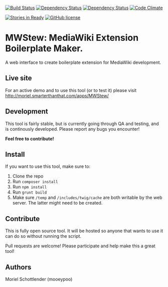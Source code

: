 [![Build Status](https://travis-ci.org/mooeypoo/MWStew.svg?branch=master)](https://travis-ci.org/mooeypoo/MWStew)
[![Dependency Status](https://www.versioneye.com/user/projects/56f6408335630e0034fda4eb/badge.svg?style=flat)](https://www.versioneye.com/user/projects/56f6408335630e0034fda4eb)
[![Dependency Status](https://www.versioneye.com/user/projects/56f63e7335630e003888ac01/badge.svg?style=flat)](https://www.versioneye.com/user/projects/56f63e7335630e003888ac01)
[![Code Climate](https://codeclimate.com/github/mooeypoo/MWStew/badges/gpa.svg)](https://codeclimate.com/github/mooeypoo/MWStew)

[![Stories in Ready](https://badge.waffle.io/mooeypoo/MWStew.svg?label=ready&title=Ready)](http://waffle.io/mooeypoo/MWStew)
[![GitHub license](https://img.shields.io/badge/license-GPLv2-blue.svg?style=plastic)](https://raw.githubusercontent.com/mooeypoo/MWStew/master/LICENSE)

# MWStew: MediaWiki Extension Boilerplate Maker.

A web interface to create boilerplate extension for MediaWiki development.

## Live site
For an active demo and to use this tool (or to test it) please visit
http://moriel.smarterthanthat.com/apps/MWStew/

## Development
This tool is fairly stable, but is currently going through QA and testing, and is continously developed. Please report any bugs you encounter!

**Feel free to contribute!**

## Install
If you want to use this tool, make sure to:

1. Clone the repo
2. Run `composer install`
3. Run `npm install`
4. Run `grunt build`
5. Make sure `/temp` and `/includes/twig/cache` are both writable by the web server. The latter might need to be created.

## Contribute
This is fully open source tool. It will be hosted so anyone that wants to use it can do so without running the script.

Pull requests are welcome! Please participate and help make this a great tool!

## Authors
Moriel Schottlender (mooeypoo)
